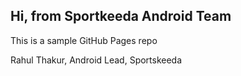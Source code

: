 ## Hi, from Sportkeeda Android Team

This is a sample GitHub Pages repo

Rahul Thakur,
Android Lead,
Sportskeeda

